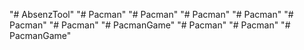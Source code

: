 "# AbsenzTool" 
"# Pacman" 
"# Pacman" 
"# Pacman" 
"# Pacman" 
"# Pacman" 
"# Pacman" 
"# PacmanGame" 
"# Pacman" 
"# Pacman" 
"# PacmanGame" 
